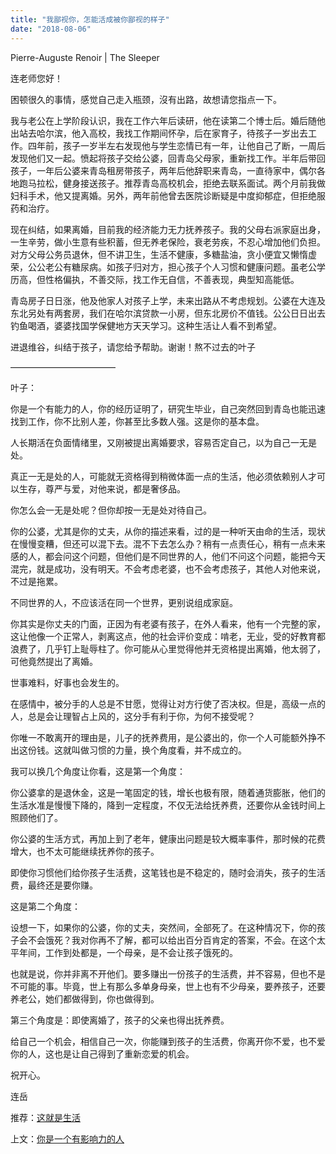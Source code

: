 ```yaml
---
title: "我鄙视你，怎能活成被你鄙视的样子"
date: "2018-08-06"
---
```


Pierre-Auguste Renoir | The Sleeper

连老师您好！

困顿很久的事情，感觉自己走入瓶颈，沒有出路，故想请您指点一下。

我与老公在上学阶段认识，我在工作六年后读研，他在读第二个博士后。婚后随他出站去哈尔滨，他入高校，我找工作期间怀孕，后在家育子，待孩子一岁出去工作。四年前，孩子一岁半左右发现他与学生恋情已有一年，让他自己了断，一周后发现他们又一起。愤起将孩子交给公婆，回青岛父母家，重新找工作。半年后带回孩子，一年后公婆来青岛租房带孩子，两年后他辞职来青岛，一直待家中，偶尔各地跑马拉松，健身接送孩子。推荐青岛高校机会，拒绝去联系面试。两个月前我做妇科手术，他又提离婚。另外，两年前他曾去医院诊断疑是中度抑郁症，但拒绝服药和治疗。

现在纠结，如果离婚，目前我的经济能力无力抚养孩子。我的父母右派家庭出身，一生辛劳，做小生意有些积蓄，但无养老保险，衰老劳疾，不忍心增加他们负担。对方父母公务员退休，但不讲卫生，生活不健康，多糖盐油，贪小便宜又懒惰虚荣，公公老公有糖尿病。如孩子归对方，担心孩子个人习惯和健康问题。虽老公学历高，但性格偏执，不善交际，找工作无自信，不善表现，典型知高能低。

青岛房子日日涨，他及他家人对孩子上学，未来出路从不考虑规划。公婆在大连及东北另处有两套房，我们在哈尔滨贷款一小房，但东北房价不值钱。公公日日出去钓鱼喝酒，婆婆找国学保健地方天天学习。这种生活让人看不到希望。

进退维谷，纠结于孩子，请您给予帮助。谢谢！熬不过去的叶子

————————————

叶子：

你是一个有能力的人，你的经历证明了，研究生毕业，自己突然回到青岛也能迅速找到工作，你不比别人差，你甚至比多数人强。这是你的基本盘。

人长期活在负面情绪里，又刚被提出离婚要求，容易否定自己，以为自己一无是处。

真正一无是处的人，可能就无资格得到稍微体面一点的生活，他必须依赖别人才可以生存，尊严与爱，对他来说，都是奢侈品。

你怎么会一无是处呢？但你却按一无是处对待自己。

你的公婆，尤其是你的丈夫，从你的描述来看，过的是一种听天由命的生活，现状在慢慢变糟，但还可以混下去。混不下去怎么办？稍有一点责任心，稍有一点未来感的人，都会问这个问题，但他们是不同世界的人，他们不问这个问题，能把今天混完，就是成功，没有明天。不会考虑老婆，也不会考虑孩子，其他人对他来说，不过是拖累。

不同世界的人，不应该活在同一个世界，更别说组成家庭。

你其实是你丈夫的门面，正因为有老婆有孩子，在外人看来，他有一个完整的家，这让他像一个正常人，剥离这点，他的社会评价变成：啃老，无业，受的好教育都浪费了，几乎钉上耻辱柱了。你可能从心里觉得他并无资格提出离婚，他太弱了，可他竟然提出了离婚。

世事难料，好事也会发生的。

在感情中，被分手的人总是不甘愿，觉得让对方行使了否决权。但是，高级一点的人，总是会让理智占上风的，这分手有利于你，为何不接受呢？

你唯一不敢离开的理由是，儿子的抚养费用，是公婆出的，你一个人可能额外挣不出这份钱。这就叫做习惯的力量，换个角度看，并不成立的。

我可以换几个角度让你看，这是第一个角度：

你公婆拿的是退休金，这是一笔固定的钱，增长也极有限，随着通货膨胀，他们的生活水准是慢慢下降的，降到一定程度，不仅无法给抚养费，还要你从金钱时间上照顾他们了。

你公婆的生活方式，再加上到了老年，健康出问题是较大概率事件，那时候的花费增大，也不太可能继续抚养你的孩子。

即使你习惯他们给你孩子生活费，这笔钱也是不稳定的，随时会消失，孩子的生活费，最终还是要你赚。

这是第二个角度：

设想一下，如果你的公婆，你的丈夫，突然间，全部死了。在这种情况下，你的孩子会不会饿死？我对你再不了解，都可以给出百分百肯定的答案，不会。在这个太平年间，工作到处都是，一个母亲，是不会让孩子饿死的。

也就是说，你并非离不开他们。要多赚出一份孩子的生活费，并不容易，但也不是不可能的事。毕竟，世上有那么多单身母亲，世上也有不少母亲，要养孩子，还要养老公，她们都做得到，你也做得到。

第三个角度是：即使离婚了，孩子的父亲也得出抚养费。

给自己一个机会，相信自己一次，你能赚到孩子的生活费，你离开你不爱，也不爱你的人，这也是让自己得到了重新恋爱的机会。

祝开心。

连岳

推荐：[这就是生活](http://mp.weixin.qq.com/s?__biz=MjM5NDU0Mjk2MQ==&mid=2651629733&idx=1&sn=6c271087bacf3b02cb816972827127fa&chksm=bd7e2cbb8a09a5ad4c1f4fd7026c19fc2b160affccd5ac4d0189f9f04cb6aa6eade68c2345b1&scene=21#wechat_redirect)

上文：[你是一个有影响力的人](http://mp.weixin.qq.com/s?__biz=MjM5NDU0Mjk2MQ==&mid=2651629932&idx=1&sn=ca42bbe97584579569490b5a995477bf&chksm=bd7e2d728a09a464fc28b4a1c3cf8fd29905de6d822b07e994247f6b302afbc9866e7cb6e94c&scene=21#wechat_redirect)
